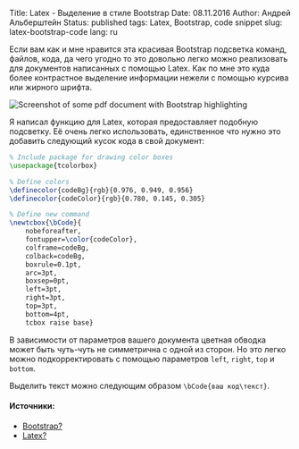 Title: Latex - Выделение в стиле Bootstrap
Date: 08.11.2016
Author: Aндрей Альберштейн
Status: published
tags: Latex, Bootstrap, code snippet
slug: latex-bootstrap-code
lang: ru

Если вам как и мне нравится эта красивая Bootstrap подсветка команд, файлов,
кода, да чего угодно то это довольно легко можно реализовать для документов
написанных с помощью Latex. Как по мне это куда более контрастное выделение
информации нежели с помощью курсива или жирного шрифта.

![Screenshot of some pdf document with Bootstrap
highlighting]({filename}/images/latex_pdf_bcode_example.png)

Я написал функцию для Latex, которая предоставляет подобную подсветку. Её очень
легко использовать, единственное что нужно это добавить следующий кусок кода в
свой документ:

```tex
% Include package for drawing color boxes
\usepackage{tcolorbox}

% Define colors
\definecolor{codeBg}{rgb}{0.976, 0.949, 0.956}
\definecolor{codeColor}{rgb}{0.780, 0.145, 0.305}

% Define new command
\newtcbox{\bCode}{
    nobeforeafter,
    fontupper=\color{codeColor},
    colframe=codeBg,
    colback=codeBg,
    boxrule=0.1pt,
    arc=3pt,
    boxsep=0pt,
    left=3pt,
    right=3pt,
    top=3pt,
    bottom=4pt,
    tcbox raise base}
```

В зависимости от параметров вашего документа цветная обводка может быть
чуть-чуть не симметрична с одной из сторон. Но это легко можно подкорректировать с
помощью параметров `left`, `right`, `top` и `bottom`.

Выделить текст можно следующим образом `\bCode{ваш код\текст}`.

#### Источники: ####

- [Bootstrap?](http://getbootstrap.com/)
- [Latex?](https://www.latex-project.org/)



